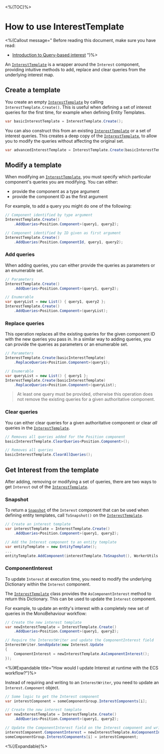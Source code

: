 <%(TOC)%>

# How to use InterestTemplate

<%(Callout message="
Before reading this document, make sure you have read:

  * [Introduction to Query-based interest]({{urlRoot}}/modules/qbi-helper/intro-to-qbi)
")%>

An [`InterestTemplate`]({{urlRoot}}/api/query-based-interest/interest-template) is a wrapper around the `Interest` component, providing intuitive methods to add, replace and clear queries from the underlying interest map.

## Create a template

You create an empty [`InterestTemplate`]({{urlRoot}}/api/query-based-interest/interest-template) by calling `InterestTemplate.Create()`. This is useful when defining a set of interest queries for the first time, for example when defining Entity Templates.

```csharp
var basicInterestTemplate = InterestTemplate.Create();
```

You can also construct this from an existing [`InterestTemplate`]({{urlRoot}}/api/query-based-interest/interest-template) or a set of interest queries. This creates a deep copy of the [`InterestTemplate`]({{urlRoot}}/api/query-based-interest/interest-template), to allow you to modify the queries without affecting the original set.

```csharp
var advancedInterestTemplate = InterestTemplate.Create(basicInterestTemplate);
```

## Modify a template

When modifying an [`InterestTemplate`]({{urlRoot}}/api/query-based-interest/interest-template), you must specify which particular component's queries you are modifying. You can either:

* provide the component as a type argument
* provide the component ID as the first argument

For example, to add a query you might do one of the following:

```csharp
// Component identified by type argument
InterestTemplate.Create()
    .AddQueries<Position.Component>(query1, query2);

// Component identified by ID given as first argument
InterestTemplate.Create()
    .AddQueries(Position.ComponentId, query1, query2);
```

### Add queries

When adding queries, you can either provide the queries as parameters or an enumerable set.

```csharp
// Parameters
InterestTemplate.Create()
    .AddQueries<Position.Component>(query1, query2);

// Enumerable
var queryList = new List() { query1, query2 };
InterestTemplate.Create()
    .AddQueries<Position.Component>(queryList);
```

### Replace queries

This operation replaces all the existing queries for the given component ID with the new queries you pass in. In a similar way to adding queries, you can provide the queries as parameters or an enumerable set.

```csharp
// Parameters
InterestTemplate.Create(basicInterestTemplate)
    .ReplaceQueries<Position.Component>(query1);

// Enumerable
var queryList = new List() { query1 };
InterestTemplate.Create(basicInterestTemplate)
    .ReplaceQueries<Position.Component>(queryList);
```

> At least one query must be provided, otherwise this operation does not remove the existing queries for a given authoritative component.

### Clear queries

You can either clear queries for a given authoritative component or clear _all_ queries in the [`InterestTemplate`]({{urlRoot}}/api/query-based-interest/interest-template).

```csharp
// Removes all queries added for the Position component
basicInterestTemplate.ClearQueries<Position.Component>();

// Removes all queries
basicInterestTemplate.ClearAllQueries();
```

## Get Interest from the template

After adding, removing or modifying a set of queries, there are two ways to get `Interest` out of the [`InterestTemplate`]({{urlRoot}}/api/query-based-interest/interest-template).

### Snapshot

To return a [`Snapshot`]({{urlRoot}}/api/core/snapshot) of the `Interest` component that can be used when defining entity templates, call `ToSnapshot()` on the [`InterestTemplate`]({{urlRoot}}/api/query-based-interest/interest-template).

```csharp
// Create an interest template
var interestTemplate = InterestTemplate.Create()
    .AddQueries<Position.Component>(query1, query2);

// Add the Interest component to an entity template
var entityTemplate = new EntityTemplate();
...
entityTemplate.AddComponent(interestTemplate.ToSnapshot(), WorkerUtils.UnityGameLogic);
```

### ComponentInterest

To update `Interest` at execution time, you need to modify the underlying Dictionary within the `Interest` component.

The [`InterestTemplate`]({{urlRoot}}/api/query-based-interest/interest-template) class provides the `AsComponentInterest` method to return this Dictionary. This can be used to update the `Interest` component.

For example, to update an entity's interest with a completely new set of queries in the MonoBehaviour workflow:

```csharp
// Create the new interest template
var newInterestTemplate = InterestTemplate.Create()
    .AddQueries<Position.Component>(query1, query2);

// Require the InterestWriter and update the ComponentInterest field
InterestWriter.SendUpdate(new Interest.Update
{
    ComponentInterest = newInterestTemplate.AsComponentInterest();
});
```

<%(#Expandable title="How would I update Interest at runtime with the ECS workflow?")%>

Instead of requiring and writing to an `InterestWriter`, you need to update an `Interest.Component` object.

```csharp
// Some logic to get the Interest component
var interestComponent = someComponentGroup.InterestComponents[i];

// Create the new interest template
var newInterestTemplate = InterestTemplate.Create()
    .AddQueries<Position.Component>(query1, query2);

// Update the ComponentInterest field on the Interest component and write back the component
interestComponent.ComponentInterest = newInterestTemplate.AsComponentInterest();
someComponentGroup.InterestComponents[i] = interestComponent;
```

<%(/Expandable)%>
